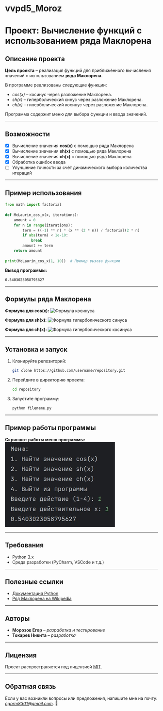 # vvpd5_Moroz
# Проект: Вычисление функций с использованием ряда Маклорена

## Описание проекта
**Цель проекта** – реализация функций для приближённого вычисления значений с использованием **ряда Маклорена**.

В программе реализованы следующие функции:
- *cos(x)* – косинус через разложение Маклорена.
- *sh(x)* – гиперболический синус через разложение Маклорена.
- *ch(x)* – гиперболический косинус через разложение Маклорена.

Программа содержит меню для выбора функции и ввода значений.

---

## Возможности
- [x] Вычисление значения **cos(x)** с помощью ряда Маклорена
- [x] Вычисление значения **sh(x)** с помощью ряда Маклорена
- [x] Вычисление значения **ch(x)** с помощью ряда Маклорена
- [x] Обработка ошибок ввода
- [ ] Улучшение точности за счёт динамического выбора количества итераций

---

## Пример использования

```python
from math import factorial

def McLaurin_cos_x(x, iterations):
    amount = 0
    for n in range(iterations):
        term = ((-1) ** n) * (x ** (2 * n)) / factorial(2 * n)
        if abs(term) < 1e-10:
            break
        amount += term
    return amount

print(McLaurin_cos_x(1, 10))  # Пример вызова функции
```

**Вывод программы:**
```
0.5403023058795627
```

---

## Формулы ряда Маклорена

**Формула для cos(x):**
![Формула косинуса](https://latex.codecogs.com/png.image?%5Ctextstyle%20%5Ccolor%7Bwhite%7D%20cos(x)%20%3D%201%20-%20%5Cfrac%7Bx%5E2%7D%7B2!%7D%20%2B%20%5Cfrac%7Bx%5E4%7D%7B4!%7D%20-%20%5Cfrac%7Bx%5E6%7D%7B6!%7D%20%2B%20...%20%5Cfrac%7B(-1)%5En%20x%5E%7B2n%7D%7D%7B(2n)!%7D)

**Формула для sh(x):**
![Формула гиперболического синуса](https://latex.codecogs.com/png.image?%5Ctextstyle%20%5Ccolor%7Bwhite%7D%20sh(x)%20%3D%20x%20%2B%20%5Cfrac%7Bx%5E3%7D%7B3!%7D%20%2B%20%5Cfrac%7Bx%5E5%7D%7B5!%7D%20%2B%20%5Cfrac%7Bx%5E7%7D%7B7!%7D%20%2B%20...%20%5Cfrac%7Bx%5E%7B2n%2B1%7D%7D%7B(2n%2B1)!%7D)

**Формула для ch(x):**
![Формула гиперболического косинуса](https://latex.codecogs.com/png.image?%5Ctextstyle%20%5Ccolor%7Bwhite%7D%20ch(x)%20%3D%201%20%2B%20%5Cfrac%7Bx%5E2%7D%7B2!%7D%20%2B%20%5Cfrac%7Bx%5E4%7D%7B4!%7D%20%2B%20%5Cfrac%7Bx%5E6%7D%7B6!%7D%20%2B%20...%20%5Cfrac%7Bx%5E%7B2n%7D%7D%7B(2n)!%7D)

---

## Установка и запуск

1. Клонируйте репозиторий:
   ```bash
   git clone https://github.com/username/repository.git
   ```
2. Перейдите в директорию проекта:
   ```bash
   cd repository
   ```
3. Запустите программу:
   ```bash
   python filename.py
   ```

---

## Пример работы программы

**Скриншот работы меню программы:**
![Пример работы](./photo.jpg)

---

## Требования
- Python 3.x
- Среда разработки (PyCharm, VSCode и т.д.)

---

## Полезные ссылки
- [Документация Python](https://docs.python.org/3/)
- [Ряд Маклорена на Wikipedia](https://ru.wikipedia.org/wiki/%D0%A0%D1%8F%D0%B4_%D0%A2%D0%B5%D0%B9%D0%BB%D0%BE%D1%80%D0%B0)

---

## Авторы
- **Морозов Егор** – *разработка и тестирование*
- **Токарев Никита** – *разработка*

---

## Лицензия

Проект распространяется под лицензией [MIT](https://opensource.org/licenses/MIT).

---

## Обратная связь
Если у вас возникли вопросы или предложения, напишите мне на почту: *egorm8301@gmail.com*. 🚀
